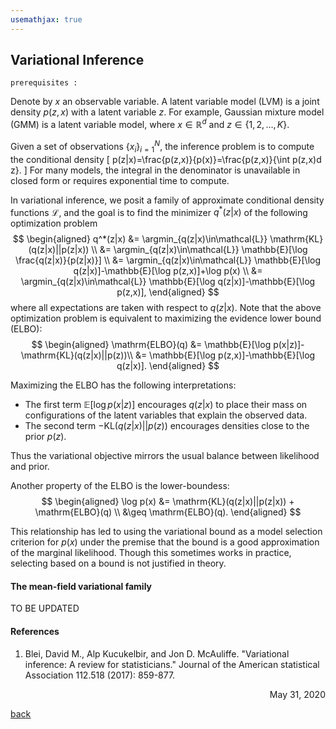 ```yaml
---
usemathjax: true
---
```


## Variational Inference

```shell
prerequisites : 
```

Denote by $x$ an observable variable. A latent variable model (LVM) is a joint density $p(z,x)$ with a latent variable $z$. For example, Gaussian mixture model (GMM) is a latent variable model, where $x\in\mathbb{R}^{d}$ and $z \in \{1,2,...,K\}$.

Given a set of observations $\{x_i\}_{i=1}^{N}$, the inference problem is to compute the conditional density 
\[
    p(z|x)=\frac{p(z,x)}{p(x)}=\frac{p(z,x)}{\int p(z,x)d z}.
\]
For many models, the integral in the denominator is unavailable in closed form or requires exponential time to compute.

In variational inference, we posit a family of approximate conditional density functions $\mathcal{L}$, and the goal is to find the minimizer $q^*(z|x)$ of the following optimization problem
$$
\begin{aligned}
q^*(z|x) &= \argmin_{q(z|x)\in\mathcal{L}} \mathrm{KL}(q(z|x)||p(z|x))  \\
&= \argmin_{q(z|x)\in\mathcal{L}} \mathbb{E}[\log \frac{q(z|x)}{p(z|x)}] \\
&= \argmin_{q(z|x)\in\mathcal{L}} \mathbb{E}[\log q(z|x)]-\mathbb{E}[\log p(z,x)]+\log p(x) \\
&= \argmin_{q(z|x)\in\mathcal{L}} \mathbb{E}[\log q(z|x)]-\mathbb{E}[\log p(z,x)],
\end{aligned}
$$
where all expectations are taken with respect to $q(z|x)$. Note that the above optimization problem is equivalent to maximizing the evidence lower bound (ELBO):
$$
\begin{aligned}
    \mathrm{ELBO}(q) &= \mathbb{E}[\log p(x|z)]-\mathrm{KL}(q(z|x)||p(z))\\
    &= \mathbb{E}[\log p(z,x)]-\mathbb{E}[\log q(z|x)].
\end{aligned}
$$

Maximizing the ELBO has the following interpretations:
*  The first term $\mathbb{E}[\log p(x|z)]$ encourages $q(z|x)$ to place their mass on configurations of the latent variables that explain the observed data. 
* The second term $-\mathrm{KL}(q(z|x)||p(z))$ encourages densities close to the prior $p(z)$. 

Thus the variational objective mirrors the usual balance between likelihood and prior.

Another property of the ELBO is the lower-boundess:
$$
\begin{aligned}
    \log p(x) &= \mathrm{KL}(q(z|x)||p(z|x)) + \mathrm{ELBO}(q) \\
    &\geq \mathrm{ELBO}(q).
\end{aligned}
$$

This relationship has led to using the variational bound as a model selection criterion for $p(x)$ under the premise that the bound is a good approximation of the marginal likelihood. Though this sometimes works in practice, selecting based on a bound is not justified in theory.

#### The mean-field variational family
TO BE UPDATED

#### References
1. Blei, David M., Alp Kucukelbir, and Jon D. McAuliffe. "Variational inference: A review for statisticians." Journal of the American statistical Association 112.518 (2017): 859-877.

<div style="text-align: right"> May 31, 2020 </div>

[<u>back</u>](../../ML.md)